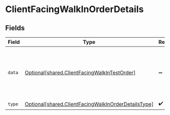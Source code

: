 # ClientFacingWalkInOrderDetails


## Fields

| Field                                                                                                                | Type                                                                                                                 | Required                                                                                                             | Description                                                                                                          |
| -------------------------------------------------------------------------------------------------------------------- | -------------------------------------------------------------------------------------------------------------------- | -------------------------------------------------------------------------------------------------------------------- | -------------------------------------------------------------------------------------------------------------------- |
| `data`                                                                                                               | [Optional[shared.ClientFacingWalkInTestOrder]](undefined/models/shared/clientfacingwalkintestorder.md)               | :heavy_minus_sign:                                                                                                   | Schema for a walk-in test order in the client facing API.<br/><br/>To be used as part of a ClientFacingOrder.        |
| `type`                                                                                                               | [Optional[shared.ClientFacingWalkInOrderDetailsType]](undefined/models/shared/clientfacingwalkinorderdetailstype.md) | :heavy_check_mark:                                                                                                   | N/A                                                                                                                  |